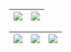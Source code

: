   | ![](http://github-profile-summary-cards.vercel.app/api/cards/profile-details?username=nicktrick12&theme=radical) | ![](http://github-profile-summary-cards.vercel.app/api/cards/productive-time?username=nicktrick12&theme=radical&utcOffset=8) 
| :-: | :-: |

| ![](http://github-profile-summary-cards.vercel.app/api/cards/stats?username=nicktrick12&theme=radical) | ![](http://github-profile-summary-cards.vercel.app/api/cards/repos-per-language?username=nicktrick12&theme=radical) | ![](http://github-profile-summary-cards.vercel.app/api/cards/most-commit-language?username=nicktrick12&theme=radical) 
| :-: | :-: | :-: |
